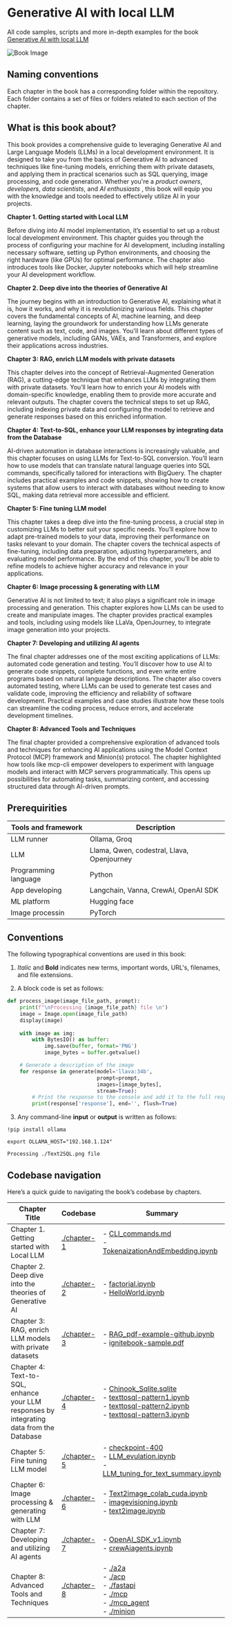 # Generative AI with local LLM
All code samples, scripts and more in-depth examples for the book [Generative AI with local LLM](https://leanpub.com/quickstartwithai)

<img src="./GenAILLM.png" alt="Book Image">

## Naming conventions

Each chapter in the book has a corresponding folder within the repository. Each folder contains a set of files or folders related to each section of the chapter.

## What is this book about?

This book provides a comprehensive guide to leveraging Generative AI and Large Language Models (LLMs) in a local development environment. It is designed to take you from the basics of Generative AI to advanced techniques like fine-tuning models, enriching them with private datasets, and applying them in practical scenarios such as SQL querying, image processing, and code generation. Whether you're a _product owners_, _developers_, _data scientists_, and _AI enthusiasts_ , this book will equip you with the knowledge and tools needed to effectively utilize AI in your projects.

__Chapter 1. Getting started with Local LLM__

Before diving into AI model implementation, it’s essential to set up a robust local development environment. This chapter guides you through the process of configuring your machine for AI development, including installing necessary software, setting up Python environments, and choosing the right hardware (like GPUs) for optimal performance. The chapter also introduces tools like Docker, Jupyter notebooks which will help streamline your AI development workflow.

__Chapter 2. Deep dive into the theories of Generative AI__

The journey begins with an introduction to Generative AI, explaining what it is, how it works, and why it is revolutionizing various fields. This chapter covers the fundamental concepts of AI, machine learning, and deep learning, laying the groundwork for understanding how LLMs generate content such as text, code, and images. You'll learn about different types of generative models, including GANs, VAEs, and Transformers, and explore their applications across industries.

__Chapter 3: RAG, enrich LLM models with private datasets__

This chapter delves into the concept of Retrieval-Augmented Generation (RAG), a cutting-edge technique that enhances LLMs by integrating them with private datasets. You’ll learn how to enrich your AI models with domain-specific knowledge, enabling them to provide more accurate and relevant outputs. The chapter covers the technical steps to set up RAG, including indexing private data and configuring the model to retrieve and generate responses based on this enriched information.

__Chapter 4: Text-to-SQL, enhance your LLM responses by integrating data from the Database__

AI-driven automation in database interactions is increasingly valuable, and this chapter focuses on using LLMs for Text-to-SQL conversion. You’ll learn how to use models that can translate natural language queries into SQL commands, specifically tailored for interactions with BigQuery. The chapter includes practical examples and code snippets, showing how to create systems that allow users to interact with databases without needing to know SQL, making data retrieval more accessible and efficient.
 
__Chapter 5: Fine tuning LLM model__

This chapter takes a deep dive into the fine-tuning process, a crucial step in customizing LLMs to better suit your specific needs. You’ll explore how to adapt pre-trained models to your data, improving their performance on tasks relevant to your domain. The chapter covers the technical aspects of fine-tuning, including data preparation, adjusting hyperparameters, and evaluating model performance. By the end of this chapter, you’ll be able to refine models to achieve higher accuracy and relevance in your applications.

__Chapter 6: Image processing & generating with LLM__

Generative AI is not limited to text; it also plays a significant role in image processing and generation. This chapter explores how LLMs can be used to create and manipulate images. The chapter provides practical examples and tools, including using models like LLaVa, OpenJourney, to integrate image generation into your projects.

__Chapter 7: Developing and utilizing AI agents__

The final chapter addresses one of the most exciting applications of LLMs: automated code generation and testing. You’ll discover how to use AI to generate code snippets, complete functions, and even write entire programs based on natural language descriptions. The chapter also covers automated testing, where LLMs can be used to generate test cases and validate code, improving the efficiency and reliability of software development. Practical examples and case studies illustrate how these tools can streamline the coding process, reduce errors, and accelerate development timelines.

__Chapter 8: Advanced Tools and Techniques__

The final chapter provided a comprehensive exploration of advanced tools and techniques for enhancing AI applications using the Model Context Protocol (MCP) framework and Minion(s) protocol. The chapter highlighted how tools like mcp-cli empower developers to experiment with language models and interact with MCP servers programmatically. This opens up possibilities for automating tasks, summarizing content, and accessing structured data through AI-driven prompts.

## Prerequirities

| Tools and framework | Description |
|---|---|
| LLM runner | Ollama, Groq |
| LLM | Llama, Qwen, codestral, Llava, Openjourney |
| Programming language | Python |
| App developing | Langchain, Vanna, CrewAI, OpenAI SDK |
| ML platform  | Hugging face |
| Image processin | PyTorch |

## Conventions

The following typographical conventions are used in this book:

1. _Italic_ and __Bold__ indicates new terms, important words, URL's, filenames, and file extensions.

2. A block code is set as follows:

```python
def process_image(image_file_path, prompt):
    print(f"\nProcessing {image_file_path} file \n")
    image = Image.open(image_file_path)
    display(image)
    
    with image as img:
        with BytesIO() as buffer:
            img.save(buffer, format='PNG')
            image_bytes = buffer.getvalue()

    # Generate a description of the image
    for response in generate(model='llava:34b', 
                             prompt=prompt, 
                             images=[image_bytes], 
                             stream=True):
        # Print the response to the console and add it to the full response
        print(response['response'], end='', flush=True)
```

3. Any command-line __input__ or __output__ is written as follows:

```
!pip install ollama

export OLLAMA_HOST="192.168.1.124"

Processing ./Text2SQL.png file 
```
## Codebase navigation

Here’s a quick guide to navigating the book’s codebase by chapters.

| Chapter Title                                                                            | Codebase                   | Summary                                                                                                                                                                                                                                                                   |
|------------------------------------------------------------------------------------------|----------------------------|---------------------------------------------------------------------------------------------------------------------------------------------------------------------------------------------------------------------------------------------------------------------------|
| Chapter 1. Getting started with Local LLM                                                | [./chapter-1](./chapter-1) | - [CLI_commands.md](chapter-1/CLI_commands.md)<br/>- [TokenaizationAndEmbedding.ipynb](chapter-1/TokenaizationAndEmbedding.ipynb)                                                                                                                                         |
| Chapter 2. Deep dive into the theories of Generative AI                                  | [./chapter-2](./chapter-2) | - [factorial.ipynb](chapter-2/factorial.ipynb)<br/>- [HelloWorld.ipynb](chapter-2/HelloWorld.ipynb)                                                                                                                                                                       |
| Chapter 3: RAG, enrich LLM models with private datasets                                  | [./chapter-3](./chapter-3) | - [RAG_pdf-example-github.ipynb](chapter-3/RAG_pdf-example-github.ipynb)<br/>- [ignitebook-sample.pdf](chapter-3/ignitebook-sample.pdf)                                                                                                                                   |
| Chapter 4: Text-to-SQL, enhance your LLM responses by integrating data from the Database | [./chapter-4](./chapter-4) | - [Chinook_Sqlite.sqlite](chapter-4/Chinook_Sqlite.sqlite)<br/>- [texttosql-pattern1.ipynb](chapter-4/texttosql-pattern1.ipynb)<br/>- [texttosql-pattern2.ipynb](chapter-4/texttosql-pattern2.ipynb)<br/>- [texttosql-pattern3.ipynb](chapter-4/texttosql-pattern3.ipynb) |
| Chapter 5: Fine tuning LLM model                                                         | [./chapter-5](./chapter-5) | - [checkpoint-400](./chapter-5/checkpoint-400)<br/>- [LLM_evulation.ipynb](chapter-5/LLM_evulation.ipynb)<br/>- [LLM_tuning_for_text_summary.ipynb](chapter-5/LLM_tuning_for_text_summary.ipynb)                                                                          |
| Chapter 6: Image processing & generating with LLM                                        | [./chapter-6](./chapter-6) | - [Text2image_colab_cuda.ipynb](./chapter-6/Text2image_colab_cuda.ipynb)<br/>- [imagevisioning.ipynb](chapter-6/imagevisioning.ipynb)<br/>- [text2image.ipynb](chapter-6/text2image.ipynb)                                                                                |
| Chapter 7: Developing and utilizing AI agents                                            | [./chapter-7](./chapter-7) | - [OpenAI_SDK_v1.ipynb](./chapter-7/OpenAI_SDK_v1.ipynb)<br/>- [crewAiagents.ipynb](chapter-7/crewai_agent_for_content_generation_v1.ipynb)                                                                                                                               |
| Chapter 8: Advanced Tools and Techniques                                                 | [./chapter-8](./chapter-8) | - [./a2a](./chapter-8/a2a)<br/>- [./acp](./chapter-8/acp)<br/>- [./fastapi](./chapter-8/fastapi)<br/>- [./mcp](./chapter-8/mcp)<br/>- [./mcp_agent](./chapter-8/mcp_agent)<br/>- [./minion](./chapter-8/minion)                                                           |